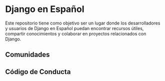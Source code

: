 # Django en Español

Este repositorio tiene como objetivo ser un lugar donde los desarrolladores y usuarios de Django en Español puedan encontrar recursos útiles, compartir conocimientos y colaborar en proyectos relacionados con Django.

## Comunidades

## Código de Conducta

